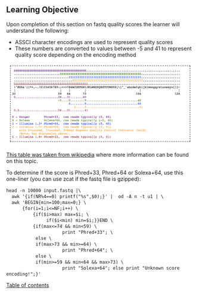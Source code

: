 ## Learning Objective

Upon completion of this section on fastq quality scores the learner will understand the following:

-   ASSCI character encodings are used to represent quality scores
-   These numbers are converted to values between -5 and 41 to represent quality score depending on the encoding method


![](assets/qualityscore.png)


[This table was taken from  wikipedia](https://en.wikipedia.org/wiki/FASTQ_format) where more information can be found on this topic.

To determine if the score is <blockcode>Phred+33</blockcode>, <blockcode>Phred+64</blockcode> or <blockcode>Solexa+64</blockcode>, use this one-liner (you can use <blockcode>zcat</blockcode>  if the <blockcode>fastq</blockcode> file is gzipped):

    head -n 10000 input.fastq |\
      awk '{if(NR%4==0) printf("%s",$0);}' |  od -A n -t u1 | \
      awk 'BEGIN{min=100;max=0;} \
          {for(i=1;i<=NF;i++) \
              {if($i>max) max=$i; \
                   if($i<min) min=$i;}}END \
              {if(max<=74 && min<59) \
                         print "Phred+33"; \
               else \
               if(max>73 && min>=64) \
                         print "Phred+64"; \
               else \
               if(min>=59 && min<64 && max>73) \
                         print "Solexa+64"; else print "Unknown score encoding!";}'

 [Table of contents](https://isugenomics.github.io/bioinformatics-workbook/)
